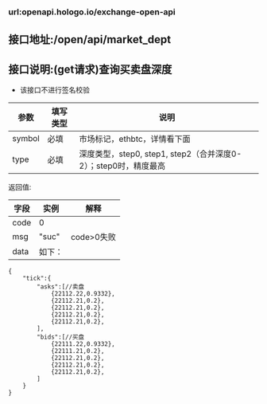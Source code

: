 ### url:openapi.hologo.io/exchange-open-api## 接口地址:/open/api/market_dept## 接口说明:(get请求)查询买卖盘深度* 该接口不进行签名校验|参数|	填写类型|	说明||------------|--------|-----------------------------||symbol	|必填|	市场标记，ethbtc，详情看下面||type|	必填|	深度类型，step0, step1, step2（合并深度0-2）；step0时，精度最高|返回值:|字段|	实例|	解释||------------|--------|---------------||code|	0|	 |msg|	"suc"|	code>0失败||data|	如下：|```{      "tick":{        "asks":[//卖盘            {22112.22,0.9332},            {22112.21,0.2},            {22112.21,0.2},            {22112.21,0.2},            {22112.21,0.2},        ],        "bids":[//买盘            {22111.22,0.9332},            {22111.21,0.2},            {22112.21,0.2},            {22112.21,0.2},            {22112.21,0.2},        ]    }}```